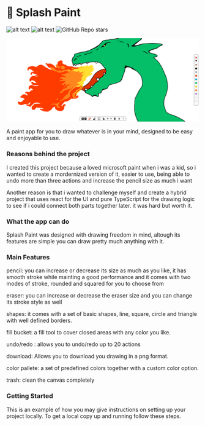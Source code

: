 # 🫟 Splash Paint

![alt text](https://img.shields.io/badge/contributions-welcome-green)
![alt text](https://img.shields.io/badge/website-up-green)
![GitHub Repo stars](https://img.shields.io/github/stars/creativeplot/Splash-Paint)

![Alt text](src/assets/splash-paint-dragon.png)

A paint app for you to draw whatever is in your mind, designed to be easy and enjoyable to use.

### Reasons behind the project

I created this project because a loved microsoft paint when i was a kid, so i wanted to create a mordernized version of it, easier to use, being able to undo more than three actions and increase the pencil size as much i want

Another reason is that i wanted to challenge myself and create a hybrid project that uses react for the UI and pure TypeScript for the drawing logic to see if i could connect both parts together later. it was hard but worth it.


### What the app can do
Splash Paint was designed with drawing freedom in mind, altough its features are simple you can draw pretty much anything with it.


### Main Features
pencil: you can increase or decrease its size as much as you like, it has smooth stroke while mainting a good performance and it comes with two modes of stroke, rounded and squared for you to choose from

eraser: you can increase or decrease the eraser size and you can change its stroke style as well

shapes: it comes with a set of basic shapes, line, square, circle and triangle with well defined borders.

fill bucket: a fill tool to cover closed areas with any color you like.

undo/redo : allows you to undo/redo up to 20 actions

download: Allows you to download you drawing in a png format.

color pallete: a set of predefined colors together with a custom color option.

trash: clean the canvas completely


### Getting Started
This is an example of how you may give instructions on setting up your project locally. To get a local copy up and running follow these steps.
